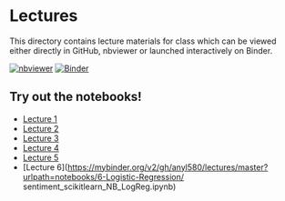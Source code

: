 # Lectures

This directory contains lecture materials for class which can be viewed either directly in GitHub, nbviewer or launched interactively on Binder.

[![nbviewer](https://img.shields.io/badge/render-nbviewer-orange.svg)](https://nbviewer.jupyter.org/github/anyl580/lectures/blob/master/1-overview/1-overview.ipynb) [![Binder](https://mybinder.org/badge_logo.svg)](https://mybinder.org/v2/gh/anyl580/lectures/master)

## Try out the notebooks!

* [Lecture 1](https://mybinder.org/v2/gh/anyl580/lectures/master?urlpath=notebooks/1-overview/1-overview.ipynb)
* [Lecture 2](https://mybinder.org/v2/gh/anyl580/lectures/master?urlpath=notebooks/2-tools/2-tools.ipynb)
* [Lecture 3](https://mybinder.org/v2/gh/anyl580/lectures/master?urlpath=notebooks/3-multilingual)
* [Lecture 4](https://mybinder.org/v2/gh/anyl580/lectures/master?urlpath=notebooks/4-ngrams/ngrams.ipynb)
* [Lecture 5](https://mybinder.org/v2/gh/anyl580/lectures/master?urlpath=notebooks/5-bayes-sentiment/text-classification-naive-bayes.ipynb)
* [Lecture 6](https://mybinder.org/v2/gh/anyl580/lectures/master?urlpath=notebooks/6-Logistic-Regression/	sentiment_scikitlearn_NB_LogReg.ipynb)
